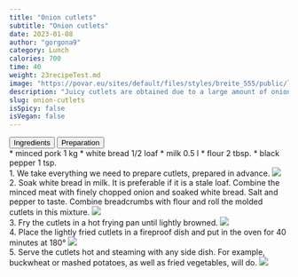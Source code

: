 ```yaml
---
title: "Onion cutlets"
subtitle: "Onion cutlets"
date: 2023-01-08
author: "gorgona9"
category: Lunch
calories: 700
time: 40
weight: 23recipeTest.md
image: "https://povar.eu/sites/default/files/styles/breite_555/public/lukowye-kotlety.jpg?itok=Z_nrlkLo"
description: "Juicy cutlets are obtained due to a large amount of onion with the addition of white bread. Lightly fried in a frying pan and cooked in the oven, they turn out to melt in your mouth."
slug: onion-cutlets
isSpicy: false
isVegan: false
---
```


<div class="recipe-buttons">
  <button class="inline-block text-red-800 active" id="ingridients_btn">Ingredients</button>
  <button class="inline-block" id="directions_btn">Preparation</button>
</div>

<div id="ingridients" className="">
* <span class="checkmark"></span> minced pork 1 kg
* <span class="checkmark"></span> white bread 1/2 loaf
* <span class="checkmark"></span> milk 0.5 l
* <span class="checkmark"></span> flour 2 tbsp.
* <span class="checkmark"></span> black pepper 1 tsp.


</div>

<div id="directions" className="hidden">
<div><span className="text-accent-600">1.</span>  
We take everything we need to prepare cutlets, prepared in advance.
<img src="https://povar.eu/sites/default/files/styles/breite_555/public/ingredienty-kotlety.jpg?itok=Sov96mvT"/></div>
<div><span className="text-accent-600">2.</span> 
Soak white bread in milk. It is preferable if it is a stale loaf.
Combine the minced meat with finely chopped onion and soaked white bread. Salt and pepper to taste.
Combine breadcrumbs with flour and roll the molded cutlets in this mixture.
<img src="https://povar.eu/sites/default/files/styles/breite_555/public/baton-moloko.jpg?itok=JA4KR_SY"/></div>
<div><span className="text-accent-600">3.</span> 
Fry the cutlets in a hot frying pan until lightly browned.
<img src="https://povar.eu/sites/default/files/styles/breite_555/public/kotlety-s-lukom.jpg?itok=qH_mGWyC"/></div>
<div><span className="text-accent-600">4.</span> 
Place the lightly fried cutlets in a fireproof dish and put in the oven for 40 minutes at 180°
<img src="https://povar.eu/sites/default/files/styles/breite_555/public/lukovye-kotlety.jpg?itok=RqnX3QTK"/></div>
<div><span className="text-accent-600">5.</span> 
Serve the cutlets hot and steaming with any side dish. For example, buckwheat or mashed potatoes, as well as fried vegetables, will do.
<img src="https://povar.eu/sites/default/files/styles/breite_555/public/kotlety-lukowye.jpg?itok=A-Sr7RHw"/></div>
</div>
